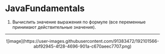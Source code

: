 # JavaFundamentals
1. Вычислить значение выражения по формуле (все переменные принимают действительные значения).
----------------------------------------------------------------------------------------------
<p align ="center"> ![image](https://user-images.githubusercontent.com/91383472/192101566-abf92945-4f28-4696-901a-c670aeec7707.png) </p>

